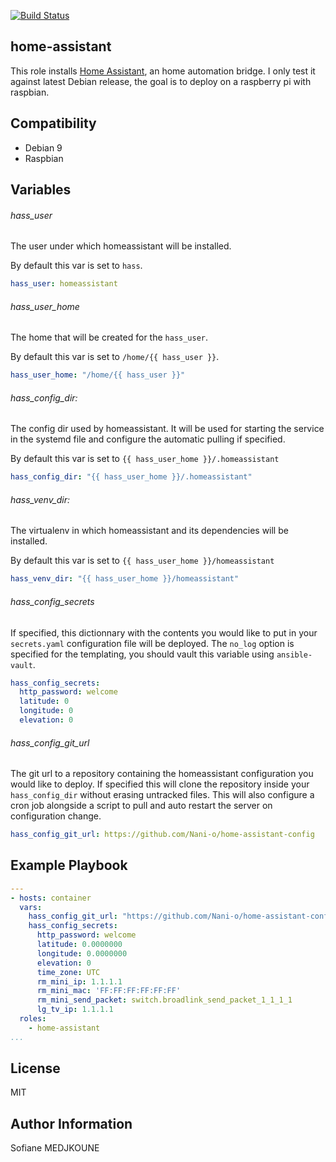 [![Build Status](https://travis-ci.org/Nani-o/ansible-role-home-assistant.svg?branch=master)](https://travis-ci.org/Nani-o/ansible-role-home-assistant)

home-assistant
--------------

This role installs [Home Assistant](https://www.home-assistant.io), an home automation bridge. I only test it against latest Debian release, the goal is to deploy on a raspberry pi with raspbian.

Compatibility
-------------

- Debian 9
- Raspbian

Variables
---------

###### hass_user

The user under which homeassistant will be installed.

By default this var is set to `hass`.

```YAML
hass_user: homeassistant
```

###### hass_user_home

The home that will be created for the `hass_user`.

By default this var is set to `/home/{{ hass_user }}`.

```YAML
hass_user_home: "/home/{{ hass_user }}"
```

###### hass_config_dir:

The config dir used by homeassistant. It will be used for starting the service in the systemd file and configure the automatic pulling if specified.

By default this var is set to `{{ hass_user_home }}/.homeassistant`

```YAML
hass_config_dir: "{{ hass_user_home }}/.homeassistant"
```

###### hass_venv_dir:

The virtualenv in which homeassistant and its dependencies will be installed.

By default this var is set to `{{ hass_user_home }}/homeassistant`

```YAML
hass_venv_dir: "{{ hass_user_home }}/homeassistant"
```

###### hass_config_secrets

If specified, this dictionnary with the contents you would like to put in your `secrets.yaml` configuration file will be deployed. The `no_log` option is specified for the templating, you should vault this variable using `ansible-vault`.

```YAML
hass_config_secrets:
  http_password: welcome
  latitude: 0
  longitude: 0
  elevation: 0
```

###### hass_config_git_url

The git url to a repository containing the homeassistant configuration you would like to deploy. If specified this will clone the repository inside your `hass_config_dir` without erasing untracked files. This will also configure a cron job alongside a script to pull and auto restart the server on configuration change.

```YAML
hass_config_git_url: https://github.com/Nani-o/home-assistant-config
```

Example Playbook
----------------

```YAML
---
- hosts: container
  vars:
    hass_config_git_url: "https://github.com/Nani-o/home-assistant-config"
    hass_config_secrets:
      http_password: welcome
      latitude: 0.0000000
      longitude: 0.0000000
      elevation: 0
      time_zone: UTC
      rm_mini_ip: 1.1.1.1
      rm_mini_mac: 'FF:FF:FF:FF:FF:FF'
      rm_mini_send_packet: switch.broadlink_send_packet_1_1_1_1
      lg_tv_ip: 1.1.1.1
  roles:
    - home-assistant
...
```

License
-------

MIT

Author Information
------------------

Sofiane MEDJKOUNE
